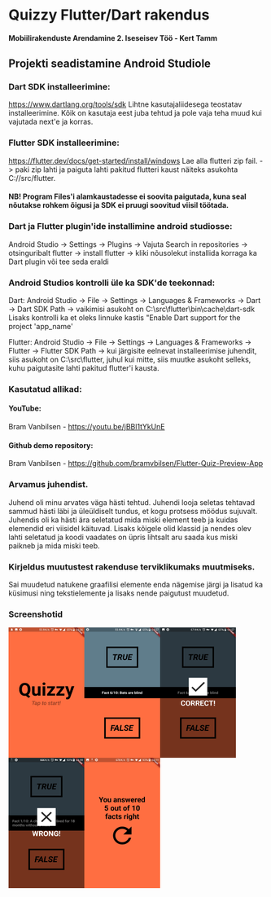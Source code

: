 # Quizzy Flutter/Dart rakendus

#### Mobiilirakenduste Arendamine 2. Iseseisev Töö - Kert Tamm

## Projekti seadistamine Android Studiole

### Dart SDK installeerimine:
https://www.dartlang.org/tools/sdk
Lihtne kasutajaliidesega teostatav installeerimine. Kõik on kasutaja eest juba tehtud ja pole vaja teha muud kui vajutada next'e ja korras.

### Flutter SDK installeerimine:
https://flutter.dev/docs/get-started/install/windows
Lae alla flutteri zip fail. -> paki zip lahti ja paiguta lahti pakitud flutteri kaust näiteks asukohta C://src/flutter. 
#### NB! Program Files'i alamkaustadesse ei soovita paigutada, kuna seal nõutakse rohkem õigusi ja SDK ei pruugi soovitud viisil töötada.

### Dart ja Flutter plugin'ide installimine android studiosse:
Android Studio -> Settings -> Plugins -> Vajuta Search in repositories -> otsinguribalt flutter -> install flutter -> kliki nõusolekut installida korraga ka Dart plugin või tee seda eraldi

### Android Studios kontrolli üle ka SDK'de teekonnad:
Dart:
Android Studio -> File -> Settings -> Languages & Frameworks -> Dart -> Dart SDK Path -> vaikimisi asukoht on C:\src\flutter\bin\cache\dart-sdk
Lisaks kontrolli ka et oleks linnuke kastis "Enable Dart support for the project 'app_name'

Flutter:
Android Studio -> File -> Settings -> Languages & Frameworks -> Flutter -> Flutter SDK Path -> kui järgisite eelnevat installeerimise juhendit, siis asukoht on C:\src\flutter, juhul kui mitte, siis muutke asukoht selleks, kuhu paigutasite lahti pakitud flutter'i kausta.

### Kasutatud allikad: 

#### YouTube: 
Bram Vanbilsen - https://youtu.be/jBBl1tYkUnE

#### Github demo repository: 
Bram Vanbilsen - https://github.com/bramvbilsen/Flutter-Quiz-Preview-App

### Arvamus juhendist.
Juhend oli minu arvates väga hästi tehtud. Juhendi looja seletas tehtavad sammud hästi läbi ja üleüldiselt tundus, et kogu protsess möödus sujuvalt. Juhendis oli ka hästi ära seletatud mida miski element teeb ja kuidas elemendid eri viisidel käituvad. Lisaks kõigele olid klassid ja nendes olev lahti seletatud ja koodi vaadates on üpris lihtsalt aru saada kus miski paikneb ja mida miski teeb.

### Kirjeldus muutustest rakenduse terviklikumaks muutmiseks.
Sai muudetud natukene graafilisi elemente enda nägemise järgi ja lisatud ka küsimusi ning tekstielemente ja lisaks nende paigutust muudetud.

### Screenshotid
<img align="left" width="149" height="256" src="pic1.jpg">
<img align="left" width="149" height="256" src="pic2.jpg">
<img align="left" width="149" height="256" src="pic3.jpg">
<img align="left" width="149" height="256" src="pic4.jpg">
<img align="left" width="149" height="256" src="pic5.jpg">
